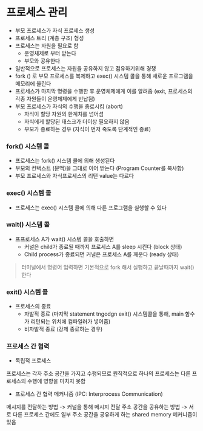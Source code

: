 # 프로세스 관리


- 부모 프로세스가 자식 프로세스 생성
- 프로세스 트리 (계층 구조) 형성
- 프로세스는 자원을 필요로 함
  - 운영체제로 부터 받는다
  - 부모와 공유한다
- 일반적으로 프로세스는 자원을 공유하지 않고 점유하기위해 경쟁
- fork () 로 부모 프로세스를 복제하고 exec() 시스템 콜을 통해 새로운 프로그램을 메모리에 올린다
- 프로세스가 마지막 명령을 수행한 후 운영체제에게 이를 알려줌 (exit, 프로세스의 각종 자원들이 운영체제에게 반납됨)
- 부모 프로세스가 자식의 수행을 종료시킴 (abort)
  - 자식이 할당 자원의 한계치를 넘어섬
  - 자식에게 할당된 태스크가 더이상 필요하지 않음
  - 부모가 종료하는 경우 (자식이 먼저 죽도록 단계적인 종료) 



### fork() 시스템 콜


- 프로세스는 fork() 시스템 콜에 의해 생성된다
- 부모의 컨택스트 (문맥)을 그대로 이어 받는다 (Program Counter를 복사함)
- 부모 프로세스와 자식프로세스의 리턴 value는 다르다


### exec() 시스템 콜

- 프로세스는 exec() 시스템 콜에 의해 다른 프로그램을 실행할 수 있다


### wait() 시스템 콜

- 프프로세스 A가 wait() 시스템 콜을 호출하면
  - 커널은 child가 종료될 때까지 프로세스 A를 sleep 시킨다 (block 상태)
  - Child process가 종료되면 커널은 프로세스 A를 깨운다 (ready 상태)

> 터미널에서 명령어 입력하면 기본적으로 fork 해서 실행하고 끝날때까지 wait() 한다
 

### exit() 시스템 콜

- 프로세스의 종료
  - 자발적 종료 (마지막 statement tngodgn exit() 시스템콜을 통해, main 함수가 리턴되는 위치에 컴파일러가 넣어줌)
  - 비자발적 종료 (강제 종료하는 경우)



### 프로세스 간 협력

- 독립적 프로세스 

프로세스는 각자 주소 공간을 가지고 수행되므로 원칙적으로 하나의 프로세스는 다른 프로세스의 수행에 영향을 미치지 못함

- 프로세스 간 협력 메커니즘 (IPC: Interprocess Communication)

메시지를 전달하는 방법 -> 커널을 통해 메시지 전달
주소 공간을 공유하는 방법 -> 서로 다른 프로세스 간에도 일부 주소 공간을 공유하게 하는 shared memory 메커니즘이 있음



 
